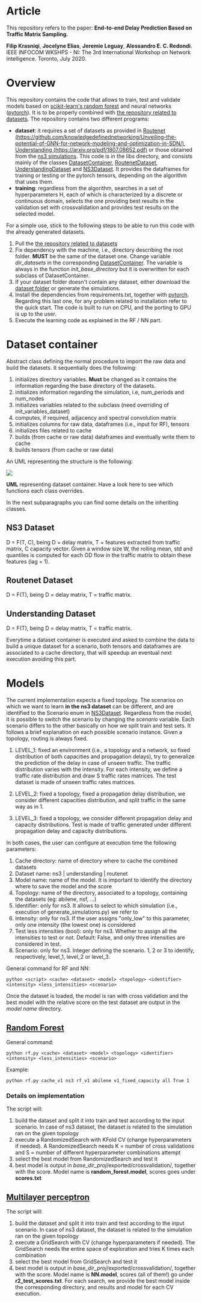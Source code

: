 # Article
This repository refers to the paper: **End-to-end Delay Prediction Based on Traffic Matrix Sampling.** 

**Filip Krasniqi**, **Jocelyne Elias**, **Jeremie Leguay**, **Alessandro E. C. Redondi**. 
IEEE INFOCOM WKSHPS - NI: The 3rd International Workshop on Network Intelligence. Toronto, July 2020.
# Overview
This repository contains the code that allows to train, test and validate models based on [scikit-learn's random forest](https://scikit-learn.org/stable/modules/generated/sklearn.ensemble.RandomForestRegressor.html) and neural networks ([pytorch](https://pytorch.org/)). It is to be properly combined with [the repository related to datasets](https://github.com/filipkrasniqi/QoSML-simulations/). The repository contains two different programs:
* **dataset**: it requires a set of datasets as provided in [Routenet (https://github.com/knowledgedefinednetworking/Unveiling-the-potential-of-GNN-for-network-modeling-and-optimization-in-SDN/)](https://github.com/knowledgedefinednetworking/Unveiling-the-potential-of-GNN-for-network-modeling-and-optimization-in-SDN/), [Understanding (https://arxiv.org/pdf/1807.08652.pdf)](https://arxiv.org/pdf/1807.08652.pdf) or those obtained from the [ns3 simulations](https://github.com/filipkrasniqi/QoSML-simulations/). This code is in the libs directory, and consists mainly of the classes [DatasetContainer](https://github.com/filipkrasniqi/QoSML/blob/master/supervised-learning-qos-learning/libs/dataset_container.py), [RoutenetDataset](https://github.com/filipkrasniqi/QoSML/blob/master/supervised-learning-qos-learning/libs/routenet_dataset.py), [UnderstandingDataset](https://github.com/filipkrasniqi/QoSML/blob/master/supervised-learning-qos-learning/libs/understanding_dataset.py) and [NS3Dataset](https://github.com/filipkrasniqi/QoSML/blob/master/supervised-learning-qos-learning/libs/ns3_dataset.py). It provides the dataframes for training or testing or the pytorch tensors, depending on the algorithm that uses them.
* **training**: regardless from the algorithm, searches in a set of hyperparameters H, each of which is characterized by a discrete or continuous domain, selects the one providing best results in the validation set with crossvalidation and provides test results on the selected model.

For a simple use, stick to the following steps to be able to run this code with the already generated datasets.

1. Pull the [the repository related to datasets](https://github.com/filipkrasniqi/QoSML-simulations/)
2. Fix dependency with the machine, i.e., directory describing the root folder. **MUST** be the same of the dataset one. Change variable _dir_datasets_ in the corresponding [DatasetContainer](https://github.com/filipkrasniqi/QoSML/blob/master/supervised-learning-qos-learning/libs/dataset_container.py). The variable is always in the function _init_base_directory_ but it is overwritten for each subclass of DatasetContainer.
3. If your dataset folder doesn't contain any dataset, either download the [dataset folder](https://drive.google.com/open?id=1BunBbVkKVEliCKdZm3N3ntZvh_5708L1) or generate the simulations.
4. Install the dependencies from requirements.txt, together with [pytorch](https://pytorch.org/). Regarding this last one, for any problem related to installation refer to the quick start. The code is built to run on CPU, and the porting to GPU is up to the user.
4. Execute the learning code as explained in the RF / NN part.

# Dataset container
Abstract class defining the normal procedure to import the raw data and build the datasets. It sequentially does the following:

1. initializes directory variables. **Must** be changed as it contains the information regarding the base directory of the datasets.
2. initializes information regarding the simulation, i.e, num_periods and num_nodes
3. initializes variables related to the subclass (need overriding of init_variables_dataset)
4. computes, if required, adjacency and spectral convolution matrix
5. initializes columns for raw data, dataframes (i.e., input for RF), tensors
6. initializes files related to cache
7. builds (from cache or raw data) dataframes and eventually write them to cache
8. builds tensors (from cache or raw data)

An UML representing the structure is the following:

![](assets/dataset_container.png)

**UML** representing dataset container. Have a look here to see which functions each class overrides.

In the next subparagraphs you can find some details on the inheriting classes.

## NS3 Dataset
D = F(T, C), being D = delay matrix, T = features extracted from traffic matrix, C capacity vector.
Given a window size W, the rolling mean, std and quantiles is computed for each OD flow in the traffic matrix to obtain these features (lag = 1).

## Routenet Dataset
D = F(T), being D = delay matrix, T = traffic matrix.

## Understanding Dataset
D = F(T), being D = delay matrix, T = traffic matrix.

Everytime a dataset container is executed and asked to combine the data to build a unique dataset for a scenario, both tensors and dataframes are associated to a cache directory, that will speedup an eventual next execution avoiding this part.

# Models
The current implementation expects a fixed topology. The scenarios on which we want to learn **in the ns3 dataset** can be different, and are identified to the Scenario enum in [NS3Dataset](https://github.com/filipkrasniqi/QoSML/blob/master/supervised-learning-qos-learning/libs/ns3_dataset.py). Regardless from the model, it is possible to switch the scenario by changing the *scenario* variable. Each scenario differs to the other basically on how we split train and test sets. It follows a brief explanation on each possible scenario instance. Given a topology, routing is always fixed.
1. LEVEL_1: fixed an environment (i.e., a topology and a network, so fixed distribution of both capacities and propagation delays), try to generalize the prediction of the delay in case of unseen traffic. The traffic distribution varies with the intensity. For each intensity, we define a traffic rate distribution and draw S traffic rates matrices. The test dataset is made of unseen traffic rates matrices.

2. LEVEL_2: fixed a topology, fixed a propagation delay distribution, we consider different capacities distribution, and split traffic in the same way as in 1.

3. LEVEL_3: fixed a topology, we consider different propagation delay and capacity distributions. Test is made of traffic generated under different propagation delay and capacity distributions.

In both cases, the user can configure at execution time the following parameters:
1. Cache directory: name of directory where to cache the combined datasets
2. Dataset name: ns3 | understanding | routenet
3. Model name: name of the model. It is important to identify the directory where to save the model and the score
4. Topology: name of the directory, associated to a topology, containing the datasets (eg: abilene, nsf, ...)
5. Identifier: only for ns3. It allows to select to which simulation (i.e., execution of generate_simulations.py) we refer to
6. Intensity: only for ns3. If the user assigns "only_low" to this parameter, only one intensity (the lowest one) is considered
7. Test less intensities (bool): only for ns3. Whether to assign all the intensities to test or not. Default: False, and only three intensities are considered in test.
8. Scenario: only for ns3. Integer defining the scenario. 1, 2 or 3 to identify, respectively, level_1, level_2 or level_3.

General command for RF and NN:
```shell
python <script> <cache> <dataset> <model> <topology> <identifier> <intensity> <less_intensities> <scenario>
```

Once the dataset is loaded, the model is ran with cross validation and the best model with the relative score on the test dataset are output in the _model name_ directory.

## [Random Forest](https://github.com/filipkrasniqi/QoSML/blob/master/supervised-learning-qos-learning/random%20forest/rf.py)
General command:
```shell
python rf.py <cache> <dataset> <model> <topology> <identifier> <intensity> <less_intensities> <scenario>
```
Example:
```shell
python rf.py cache_v1 ns3 rf_v1 abilene v1_fixed_capacity all True 1
```

### Details on implementation
The script will:
1. build the dataset and split it into train and test according to the input scenario. In case of ns3 dataset, the dataset is related to the _<identifier>_ simulation ran on the given topology
2. execute a RandomizedSearch with KFold CV (change hyperparameters if needed). A RandomizedSearch needs K = number of cross validations and S = number of different hyperparameter combinations attempt
3. select the best model from RandomizedSearch and test it
4. best model is output in  _base_dir_proj_/exported/crossvalidation/, together with the score. Model name is **random_forest.model**, scores goes under **scores.txt**

## [Multilayer perceptron](https://github.com/filipkrasniqi/QoSML/blob/master/supervised-learning-qos-learning/pytorch/nn_cv.py)
The script will:
1. build the dataset and split it into train and test according to the input scenario. In case of ns3 dataset, the dataset is related to the _<identifier>_ simulation ran on the given topology
2. execute a GridSearch with CV (change hyperparameters if needed). The GridSearch needs the entire space of exploration and tries K times each combination
3. select the best model from GridSearch and test it
4. best model is output in  _base_dir_proj_/exported/crossvalidation/, together with the score. Model name is **NN.model**, scores (all of them!) go under **r2_test_scores.txt**. For each search, we provide the best model inside the corresponding directory, and results and model for each CV execution.
